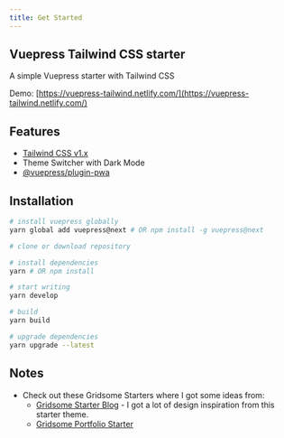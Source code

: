 ```yaml
---
title: Get Started
---
```


## Vuepress Tailwind CSS starter

A simple Vuepress starter with Tailwind CSS

Demo: [https://vuepress-tailwind.netlify.com/](https://vuepress-tailwind.netlify.com/)


## Features

- [Tailwind CSS v1.x](https://tailwindcss.com) 
- Theme Switcher with Dark Mode
- [@vuepress/plugin-pwa](https://v1.vuepress.vuejs.org/plugin/official/plugin-pwa.html)

## Installation

```bash
# install vuepress globally
yarn global add vuepress@next # OR npm install -g vuepress@next

# clone or download repository

# install dependencies
yarn # OR npm install

# start writing
yarn develop

# build
yarn build

# upgrade dependencies
yarn upgrade --latest
```

## Notes

- Check out these Gridsome Starters where I got some ideas from:
    - [Gridsome Starter Blog](https://github.com/gridsome/gridsome-starter-blog) - I got a lot of design inspiration from this starter theme.
    - [Gridsome Portfolio Starter](https://github.com/drehimself/gridsome-portfolio-starter)





